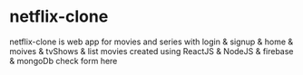 # netflix-clone
netflix-clone is web app for movies and series with login &amp; signup &amp; home &amp; moives &amp; tvShows &amp; list movies created using ReactJS &amp; NodeJS &amp; firebase &amp; mongoDb check form here 

